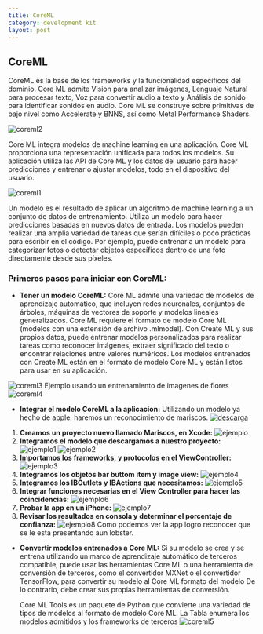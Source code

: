 ```yaml
---
title: CoreML
category: development kit
layout: post
---
```


## CoreML

CoreML es la base de los frameworks y la funcionalidad específicos del dominio. Core ML admite Vision para analizar imágenes, Lenguaje Natural para procesar texto, Voz para convertir audio a texto y Análisis de sonido para identificar sonidos en audio. Core ML se construye sobre primitivas de bajo nivel como Accelerate y BNNS, así como Metal Performance Shaders.

![coreml2](/wiki/assets/img/coreml2.png)

Core ML integra modelos de machine learning en una aplicación. Core ML proporciona una representación unificada para todos los modelos. Su aplicación utiliza las API de Core ML y los datos del usuario para hacer predicciones y entrenar o ajustar modelos, todo en el dispositivo del usuario.

![coreml1](/wiki/assets/img/coreml1.png)

Un modelo es el resultado de aplicar un algoritmo de machine learning a un conjunto de datos de entrenamiento. Utiliza un modelo para hacer predicciones basadas en nuevos datos de entrada. Los modelos pueden realizar una amplia variedad de tareas que serían difíciles o poco prácticas para escribir en el código. Por ejemplo, puede entrenar a un modelo para categorizar fotos o detectar objetos específicos dentro de una foto directamente desde sus píxeles.

### Primeros pasos para iniciar con CoreML:

* __Tener un modelo CoreML:__
Core ML admite una variedad de modelos de aprendizaje automático, que incluyen redes neuronales, conjuntos de árboles, máquinas de vectores de soporte y modelos lineales generalizados. Core ML requiere el formato de modelo Core ML (modelos con una extensión de archivo .mlmodel).
Con Create ML y sus propios datos, puede entrenar modelos personalizados para realizar tareas como reconocer imágenes, extraer significado del texto o encontrar relaciones entre valores numéricos. Los modelos entrenados con Create ML están en el formato de modelo Core ML y están listos para usar en su aplicación.

![coreml3](/wiki/assets/img/coreml3.png)
Ejemplo usando un entrenamiento de imagenes de flores
![coreml4](/wiki/assets/img/coreml4.png)

* __Integrar el modelo CoreML a la aplicacion:__
Utilizando un modelo ya hecho de apple, haremos un reconocimiento de mariscos.
[![descarga](/wiki/assets/img/coreml5.png)](https://docs-assets.developer.apple.com/coreml/models/Inceptionv3.mlmodel)
1.  __Creamos un proyecto nuevo llamado Mariscos, en Xcode:__
![ejemplo](/wiki/assets/img/ejemplo.png)
2.  __Integramos el modelo que descargamos a nuestro proyecto:__
![ejemplo1](/wiki/assets/img/ejemplo1.png)
![ejemplo2](/wiki/assets/img/ejemplo2.png)
3.  __Importamos los frameworks, y protocolos en el ViewController:__
![ejemplo3](/wiki/assets/img/ejemplo3.png)
4.  __Integramos los objetos bar buttom item y image view:__
![ejemplo4](/wiki/assets/img/ejemplo4.png)
5.  __Integramos los IBOutlets y IBActions que necesitamos:__
![ejemplo5](/wiki/assets/img/ejemplo5.png)
6.  __Integrar funciones necesarias en el View Controller para hacer las coincidencias:__
![ejemplo6](/wiki/assets/img/ejemplo6.png)
7.  __Probar la app en un iPhone:__
![ejemplo7](/wiki/assets/img/ejemplo7.png)
8.  __Revisar los resultados en consola y determinar el porcentaje de confianza:__
![ejemplo8](/wiki/assets/img/ejemplo8.png)
Como podemos ver la app logro reconocer que se le esta presentando aun lobster.
* __Convertir modelos entrenados a Core ML:__
Si su modelo se crea y se entrena utilizando un marco de aprendizaje automático de terceros compatible, puede usar las herramientas Core ML o una herramienta de conversión de terceros, como el convertidor MXNet o el convertidor TensorFlow, para convertir su modelo al Core ML formato del modelo De lo contrario, debe crear sus propias herramientas de conversión.

    Core ML Tools es un paquete de Python que convierte una variedad de tipos de modelos al formato de modelo Core ML. La Tabla enumera los modelos admitidos y los frameworks de terceros
![coreml5](/wiki/assets/img/coreml6.png)
